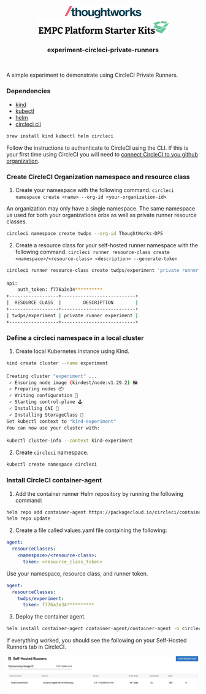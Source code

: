 <div align="center">
	<p>
		<img alt="Thoughtworks Logo" src="https://raw.githubusercontent.com/ThoughtWorks-DPS/static/master/thoughtworks_flamingo_wave.png?sanitize=true" width=200 />
    <br />
		<img alt="DPS Title" src="https://raw.githubusercontent.com/ThoughtWorks-DPS/static/master/EMPCPlatformStarterKitsImage.png" width=350/>
	</p>
  <h3>experiment-circleci-private-runners</h3>
</div>
<br />

A simple experiment to demonstrate using CircleCI Private Runners.  

### Dependencies

* [kind](https://kind.sigs.k8s.io)
* [kubectl](https://github.com/kubernetes/kubectl)
* [helm](https://github.com/helm/helm)
* [circleci cli](https://circleci.com/docs/local-cli/)

```bash
brew install kind kubectl helm circleci
```
Follow the instructions to authenticate to CircleCI using the CLI. If this is your first time using CircleCI you will need to [connect CircleCI to you github organization](https://circleci.com/docs/github-integration/).  

### Create CircleCI Organization namespace and resource class 

1. Create your namespace with the following command. `circleci namespace create <name> --org-id <your-organization-id>`  

An organization may only have a single namespace. The same namespace us used for both your organizations orbs as well as private runner resource classes.  

```bash
circleci namespace create twdps --org-id ThoughtWorks-DPS
```

2. Create a resource class for your self-hosted runner namespace with the following command. `circleci runner resource-class create <namespace>/<resource-class> <description> --generate-token`  

```bash
circleci runner resource-class create twdps/experiment 'private runner experiment' --generate-token

api:
    auth_token: f776a3e34**********
+------------------+---------------------------+
|  RESOURCE CLASS  |        DESCRIPTION        |
+------------------+---------------------------+
| twdps/experiment | private runner experiment |
+------------------+---------------------------+
```

### Define a circleci namespace in a local cluster

1. Create local Kubernetes instance using Kind.  

```bash
kind create cluster --name experiment

Creating cluster "experiment" ...
 ✓ Ensuring node image (kindest/node:v1.29.2) 🖼
 ✓ Preparing nodes 📦
 ✓ Writing configuration 📜
 ✓ Starting control-plane 🕹️
 ✓ Installing CNI 🔌
 ✓ Installing StorageClass 💾
Set kubectl context to "kind-experiment"
You can now use your cluster with:

kubectl cluster-info --context kind-experiment
```

2. Create `circleci` namespace.  

```bash
kubectl create namespace circleci
```

### Install CircleCI container-agent

1. Add the container runner Helm repository by running the following command:
```bash
helm repo add container-agent https://packagecloud.io/circleci/container-agent/helm
helm repo update
```

2. Create a file called values.yaml file containing the following:
```yaml
agent:
  resourceClasses:
    <namespace>/<resource-class>:
      token: <resource_class_token>
```
Use your namespace, resource class, and runner token.  
```yaml
agent:
  resourceClasses:
    twdps/experiment:
      token: f776a3e34**********
```

3. Deploy the container agent.  
```bash
helm install container-agent container-agent/container-agent -n circleci -f values.yaml
```
If everything worked, you should see the following on your Self-Hosted Runners tab in CircleCI.  

<div align="center">
	<p>
		<img alt="example" src="https://raw.githubusercontent.com/ThoughtWorks-DPS/experiment-circleci-private-runners/main/sample-registered-container-agent.png" width=850/>
	</p>
</div>
